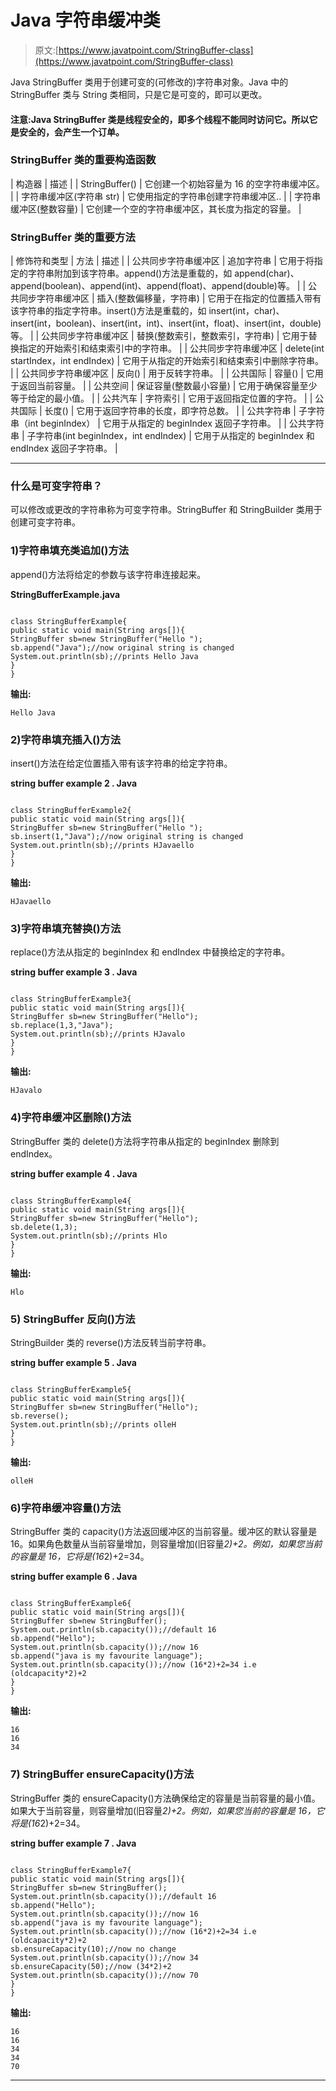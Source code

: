 # Java 字符串缓冲类

> 原文:[https://www.javatpoint.com/StringBuffer-class](https://www.javatpoint.com/StringBuffer-class)

Java StringBuffer 类用于创建可变的(可修改的)字符串对象。Java 中的 StringBuffer 类与 String 类相同，只是它是可变的，即可以更改。

#### 注意:Java StringBuffer 类是线程安全的，即多个线程不能同时访问它。所以它是安全的，会产生一个订单。

### StringBuffer 类的重要构造函数

| 构造器 | 描述 |
| StringBuffer() | 它创建一个初始容量为 16 的空字符串缓冲区。 |
| 字符串缓冲区(字符串 str) | 它使用指定的字符串创建字符串缓冲区.. |
| 字符串缓冲区(整数容量) | 它创建一个空的字符串缓冲区，其长度为指定的容量。 |

### StringBuffer 类的重要方法

| 修饰符和类型 | 方法 | 描述 |
| 公共同步字符串缓冲区 | 追加字符串 | 它用于将指定的字符串附加到该字符串。append()方法是重载的，如 append(char)、append(boolean)、append(int)、append(float)、append(double)等。 |
| 公共同步字符串缓冲区 | 插入(整数偏移量，字符串) | 它用于在指定的位置插入带有该字符串的指定字符串。insert()方法是重载的，如 insert(int，char)、insert(int，boolean)、insert(int，int)、insert(int，float)、insert(int，double)等。 |
| 公共同步字符串缓冲区 | 替换(整数索引，整数索引，字符串) | 它用于替换指定的开始索引和结束索引中的字符串。 |
| 公共同步字符串缓冲区 | delete(int startIndex，int endIndex) | 它用于从指定的开始索引和结束索引中删除字符串。 |
| 公共同步字符串缓冲区 | 反向() | 用于反转字符串。 |
| 公共国际 | 容量() | 它用于返回当前容量。 |
| 公共空间 | 保证容量(整数最小容量) | 它用于确保容量至少等于给定的最小值。 |
| 公共汽车 | 字符索引 | 它用于返回指定位置的字符。 |
| 公共国际 | 长度() | 它用于返回字符串的长度，即字符总数。 |
| 公共字符串 | 子字符串（int beginIndex） | 它用于从指定的 beginIndex 返回子字符串。 |
| 公共字符串 | 子字符串(int beginIndex，int endIndex) | 它用于从指定的 beginIndex 和 endIndex 返回子字符串。 |

* * *

### 什么是可变字符串？

可以修改或更改的字符串称为可变字符串。StringBuffer 和 StringBuilder 类用于创建可变字符串。

### 1)字符串填充类追加()方法

append()方法将给定的参数与该字符串连接起来。

**StringBufferExample.java**

```

class StringBufferExample{
public static void main(String args[]){
StringBuffer sb=new StringBuffer("Hello ");
sb.append("Java");//now original string is changed
System.out.println(sb);//prints Hello Java
}
}

```

**输出:**

```
Hello Java

```

### 2)字符串填充插入()方法

insert()方法在给定位置插入带有该字符串的给定字符串。

**string buffer example 2 . Java**

```

class StringBufferExample2{
public static void main(String args[]){
StringBuffer sb=new StringBuffer("Hello ");
sb.insert(1,"Java");//now original string is changed
System.out.println(sb);//prints HJavaello
}
}

```

**输出:**

```
HJavaello

```

### 3)字符串填充替换()方法

replace()方法从指定的 beginIndex 和 endIndex 中替换给定的字符串。

**string buffer example 3 . Java**

```

class StringBufferExample3{
public static void main(String args[]){
StringBuffer sb=new StringBuffer("Hello");
sb.replace(1,3,"Java");
System.out.println(sb);//prints HJavalo
}
}

```

**输出:**

```
HJavalo 

```

### 4)字符串缓冲区删除()方法

StringBuffer 类的 delete()方法将字符串从指定的 beginIndex 删除到 endIndex。

**string buffer example 4 . Java**

```

class StringBufferExample4{
public static void main(String args[]){
StringBuffer sb=new StringBuffer("Hello");
sb.delete(1,3);
System.out.println(sb);//prints Hlo
}
}

```

**输出:**

```
Hlo 

```

### 5) StringBuffer 反向()方法

StringBuilder 类的 reverse()方法反转当前字符串。

**string buffer example 5 . Java**

```

class StringBufferExample5{
public static void main(String args[]){
StringBuffer sb=new StringBuffer("Hello");
sb.reverse();
System.out.println(sb);//prints olleH
}
}

```

**输出:**

```
olleH  

```

### 6)字符串缓冲容量()方法

StringBuffer 类的 capacity()方法返回缓冲区的当前容量。缓冲区的默认容量是 16。如果角色数量从当前容量增加，则容量增加(旧容量*2)+2。例如，如果您当前的容量是 16，它将是(16*2)+2=34。

**string buffer example 6 . Java**

```

class StringBufferExample6{
public static void main(String args[]){
StringBuffer sb=new StringBuffer();
System.out.println(sb.capacity());//default 16
sb.append("Hello");
System.out.println(sb.capacity());//now 16
sb.append("java is my favourite language");
System.out.println(sb.capacity());//now (16*2)+2=34 i.e (oldcapacity*2)+2
}
}

```

**输出:**

```
16
16
34

```

### 7) StringBuffer ensureCapacity()方法

StringBuffer 类的 ensureCapacity()方法确保给定的容量是当前容量的最小值。如果大于当前容量，则容量增加(旧容量*2)+2。例如，如果您当前的容量是 16，它将是(16*2)+2=34。

**string buffer example 7 . Java**

```

class StringBufferExample7{
public static void main(String args[]){
StringBuffer sb=new StringBuffer();
System.out.println(sb.capacity());//default 16
sb.append("Hello");
System.out.println(sb.capacity());//now 16
sb.append("java is my favourite language");
System.out.println(sb.capacity());//now (16*2)+2=34 i.e (oldcapacity*2)+2
sb.ensureCapacity(10);//now no change
System.out.println(sb.capacity());//now 34
sb.ensureCapacity(50);//now (34*2)+2
System.out.println(sb.capacity());//now 70
}
}

```

**输出:**

```
16
16
34
34
70

```

* * *